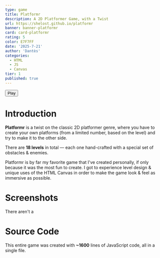 ```yaml
---
type: game
title: Platformr
description: A 2D Platformer Game, with a Twist
url: https://shelost.github.io/platformr
banner: banner-platformr
card: card-platformr
rating: 5
color: E7F7FF
date: '2025-7-21'
author: 'Dantès'
categories:
  - HTML
  - JS
  - Canvas
tier: 1
published: true
---
```


<script>

  import Gallery from '$lib/components/Gallery.svelte'

  let images = [
    { url: 'platformr-1', caption: '' },
    { url: 'platformr-2', caption: '' },
    { url: 'platformr-3', caption: '' },
    { url: 'platformr-4', caption: '' },
    { url: 'platformr-5', caption: '' },
    { url: 'platformr-6', caption: '' },
    { url: 'platformr-7', caption: '' },
    { url: 'platformr-8', caption: '' },
  ]
</script>

<a href = 'https://shelost.github.io/platformr'>
  <button>
    Play
  </button>
</a>


# Introduction

**Platformr** is a twist on the classic 2D platformer genre, where you have to create your own platforms (from a limited number, based on the level) and
try to make it to the other side.

There are **18 levels** in total — each one hand-crafted with a special set of obstacles & enemies.

Platformr is by far my favorite game that I've created personally, if only because it was the most fun to create. I got to experience level design &
unique uses of the HTML Canvas in order to make the game look & feel as immersive as possible.


# Screenshots

There aren't a

<Gallery images = {images} col = 2 />

# Source Code

This entire game was created with **~1600** lines of JavaScript code, all in a single file.

&nbsp;

<!--
```ts
const canvas = document.getElementById("canvas");
const ctx = canvas.getContext("2d");
```
-->
